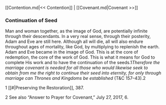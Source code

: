 [[Contention.md|<< Contention]]  |  [[Covenant.md|Covenant >>]]

### Continuation of Seed
Man and woman together, as the image of God, are potentially infinite through their descendants. In a very real sense, through their posterity, Adam and Eve are still here. Although all will die, all will also endure throughout ages of mortality, like God, by multiplying to replenish the earth. Adam and Eve became in the image of God. This is at the core of redemption, the core of the work of God. This is what it means for God to complete His work and to have the continuation of the seeds.1*Therefore the marriage covenant is needed for all those who would likewise seek to obtain from me the right to continue their seed into eternity, for only through marriage can Thrones and Kingdoms be established* (T&C 157–43).2



1
[[#|Preserving the Restoration]], 387.


2 See also “Answer to Prayer for Covenant,” July 27, 2017, 6.